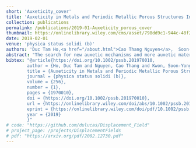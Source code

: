 ```yaml
---
short: 'Auxeticity_cover'
title: 'Auxeticity in Metals and Periodic Metallic Porous Structures Induced by Elastic Instabilities (Phys. Status Solidi B 1/2019)'
collection: publications
permalink: /publications/2019-01-Auxeticity_porous_cover
thumbnail: https://onlinelibrary.wiley.com/cms/asset/798dd9c1-944c-48f2-8535-d78a2ecc633e/pssb201970010-blkfxd-0001-m.jpg
date: 2019-02-01
venue: 'physica status solidi (b)'
authors: 'Duc Tam Ho,<a href="/about.html">Cao Thang Nguyen</a>,  Soon-Yong Kwon, Sung Youb Kim'
abstract: "The search for new auxetic mechanisms and more auxetic materials are two important research directions in the study of auxeticity. It is well known that instabilities are usually regarded as deleterious phenomena and thus their prevention is needed. However, the work of Sung Youb Kim and his research group (article no. 1800122) shows that some elastic instabilities act as mechanisms for auxeticity in several metals and periodic metallic porous structures. The upper part of the cover figure shows that the Born–Hill's elastic instability, i.e., an elastic material instability, causes a phase transformation leading to auxeticity in a facecentered cubic metal. The lower part of the figure describes another elastic instability, i.e., buckling of the microstructure of a periodic metallic porous structure, that induces a pattern transformation causing auxeticity in the structure. Details of relevant numerical results can be found in the article."
bibtex: "@article{https://doi.org/10.1002/pssb.201970010,
        author = {Ho, Duc Tam and Nguyen, Cao Thang and Kwon, Soon-Yong and Kim, Sung Youb},
        title = {Auxeticity in Metals and Periodic Metallic Porous Structures Induced by Elastic Instabilities (Phys. Status Solidi B 1/2019)},
        journal = {physica status solidi (b)},
        volume = {256},
        number = {1},
        pages = {1970010},
        doi = {https://doi.org/10.1002/pssb.201970010},
        url = {https://onlinelibrary.wiley.com/doi/abs/10.1002/pssb.201970010},
        eprint = {https://onlinelibrary.wiley.com/doi/pdf/10.1002/pssb.201970010},
        year = {2019}
        }"
# code: "https://github.com/dulucas/Displacement_Field"
# project_page: /projects/DisplacementFields
# pdf: "https://arxiv.org/pdf/2002.12730.pdf"
---
```


